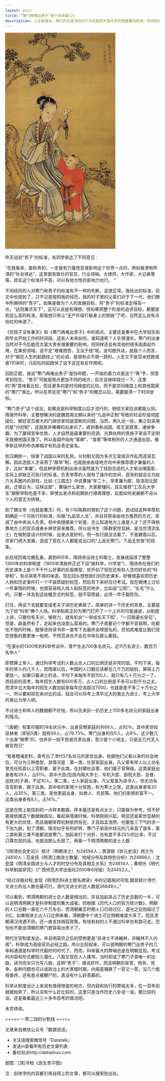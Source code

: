 ```yaml
---
layout: post
title: “寒门再难出贵子”是个伪命题(2)
description: 人生很漫长，寒门的出身当然对于今后能否大富大贵有很重要的影响，但同样还会有其他的很多因素起作用，在某些领域，说不定“艰难困苦，玉汝于成”呢。
---
```


![“寒门再难出贵子”是个伪命题](../img/guizi.jpeg)

昨天说到“贵子”的标准，有同学表达了不同意见：

“在我看来，能称贵的，一定是有力量改变或影响这个世界一点的，例如香港有所谓的“社会贤达”，这里面有致仕的官员，行业领袖，大律师，大作家，大记者等等。其实这个标准并不高，可以有地方性的影响力也行。 ”

不同经历的人对寒门和贵子的标准有不一样的判断，这很正常。我给出的标准，前文中也提到了，只不过是按照我的经历，我的村子里的父辈们对于下一代，他们眼中所期待的“贵子”。如果是做为个人的发展目标，将“贵子”的标准定得高一点，“达则兼济天下”，这可以说是有理想。但如果把整个阶层的追求目标，都要放到这么高的标准，那我想只有让“无产阶级打破身上的锁链”了吧，当然这么说有点抬杠的味道了。

《穷孩子没有春天》和《寒门再难出贵子》中的观点，主要还是集中在大学招生和刚毕业开始工作的时间段。这些人未来如何，谁知道呢？人生很漫长，寒门的出身当然对于今后能否大富大贵有很重要的影响，但同样还会有其他的很多因素起作用，在某些领域，说不定“艰难困苦，玉汝于成”呢。说句题外话，就我个人而言，对于“输在人生的起跑线上”的论调，是很有点不屑一顾的。人生又不是百米短跑或者110米栏，马拉松的起跑快了说不定还有反作用呢。

回到正题，我说“寒门再难出贵子”是伪命题，一开始的着力点是这个“再”字，但思考到现在，“贵子”可能是观点更加不同的地方，后文会继续探讨一下。这里的“再”意味着比较，而且更多的是时间维度的比较，而不是空间维度上和其他国家的“寒门”类比。所以在界定完“寒门”和“贵子”的概念以后，需要厘清一下时间坐标。

“寒门贵子”这个说法，如果说是科举制度以后才流行的，相信大家应该都能认同。隋唐开科举，主要想解决的是魏晋南北朝以来的“九品中正制”导致的社会阶层彻底固化，朝廷官员被大的门阀世家彻底垄断的问题。当然，再久远一些，秦之前采用的是“分封制”，这就是赤裸裸的出身论了。直到春秋战国，周王室衰落，诸侯争霸，为了赢得竞争优势，人才自然是最重要的资源，光靠纨绔的贵族子弟说不定明天就被他国灭族了。所以各国开始有“客卿”，“食客”等体制外的人才通道出现，像李斯这样的布衣卿相才有机会青史留名。

到汉朝统一，结束了战国以来的乱局，分封制又因为多次王室成员作乱而逐渐瓦解。因此选拔人才采用了“察举”制，也就是由各级地方向中央推荐德才兼备的人才，比如“孝廉”。但这种举荐机制出发点虽然是为了找到合适的人才来治理国家，实际上却缺乏可执行的标准。负责举荐的人就有了操作的空间，逐渐的就会沦为权力关系圈内的游戏，比如《三国志》中说曹操“年二十，举孝廉为郎，除洛阳北部尉，迁顿丘令，征拜议郎”，曹操什么家世，大家都懂的。其实推荐“工农兵大学生”跟察举制也差不多，即使出发点和初期执行得再理想，后面如何发展都不会以个人的意志为转移。

到了魏文帝（也就是曹丕）时，有个叫陈群的想到了这个问题，尝试给这种举荐机制确定一个可执行的标准，叫做“九品官人法”，并且将原来由地方推荐的方式，改成了由中央派人负责。但中央随便来个钦差，怎么知道地方上谁是人才？还不得依靠地方上的官员或者乡绅世家来推荐。所以说书生（陈群家世显赫，是当世清流名士）在做制度设计的时候，出发点是好的，但一执行就没法看了。于是魏晋以后，世家门阀大发展，造成了现在人人都能说出口的“上品无寒门，下品无世族”的现象。

此后经历南北朝乱象，直到605年，隋炀帝设进士科取士，发展成延续了整整1300年的科举制度（1905年清政府正式下诏“废科举，兴学堂”）。隋炀帝在我们的历史课本上是个不干什么好事的反面典型，却开创了现在还有些人念叨好处的“科举制”，有点哭笑不得的味道。现在回头想想我们的历史课本，好像很喜欢把历史人物和历史事件打一个不容质疑的标签，然后背下来好应付考试。现在微博上讨论一件事情的时候，也很容易陷入给人贴标签的地步，比如说“公知”，“五毛”什么的，只要一涉及到这些概念式的标签，就不容质疑，必须一竿子戳死你。

打住，再说下去就要变成老夫子讲历史典故了。简单的讲一下历史的背景，主要是为了给“科举”捧个人场。科举制真正的为寒门打开了一个上升的可能通道，从制度上讲，只要你有天分，够努力，就有机会“一举成名天下知”，“一日踏遍长安花”。但是，路虽然有了，走起来也没那么容易的。寒门子弟要识个字都不容易啊，吃都吃不饱的时候，能够坚持读书并一直考下去最终金榜提名的，恐怕其难度比我们现在想象的要更难一些吧，不然范进也不会在中举后那么癫狂。

“在漫长的1300年的科举考试中，曾产生出700多名状元、近11万名进士、数百万名举人”

即使算上举人，通过科举考试的人数占总人口的比例还是非常的低。平均下来，每年的举人约几千人，而隋唐以后，中国的人口数应该都在几千万的级别，算得上万里挑一。如果只看进士的话，平均下来每年不到100人，就只有几十万分之一了。而目前的高考，每年招生人数有600多万，占人口的比例差不多可以到千分之五。而清华北大每年的招生人数加起来每年应该超过7000，也就是差不多二十万分之一。所以要和现在来对比的话，姑且可以将考上清华北大的类比为进士，考上大学的类比为举人吧。

不过进士和举人的数据都不好找，所以先来扒一扒历史上700多名状元的家庭出身的情况。

“（唐朝）有案可稽的74名状元中，出身官僚家庭的共69人，占92％，其中家世较显赫者（即前5类）就有59人，占79.73%。寒门出身的仅5人，占8%。这少数几个出身“微寒”的，也并非一般平民或农家出身，至少是个小地主，只是近几代无人做官而已”

“笔者稽诸史料，查考出了清代57名状元的家世出身，依据他们父辈以来的社会地位，可分为三种类型，其情况是：第一类，仕宦家庭出身。凡父辈有举人以上功名曾充任知县以上官职者，属于此类。在封建社会里，他们属于官等级。这类家庭出身者有29人，占51%。其中大臣(包括内阁大学士、军机大臣、部院大臣、总督、巡抚)的子弟，不足10人。第二类，士人家庭出身。凡父辈虽为读书人，但无功名及官职者，属于此类。其中有的家境十分贫困，称为寒士之家。这类出身者有20人，占35%。第三类，其他家庭出身，如商人、农民等。他们的家境贫富不一。这类出身者有8人，占14%。”

这是在网上能找到的一点样本数据，样本量还是有点太少，只能做为参考，但不好直接依据这个数据做结论。看起来隋唐时候，科举刚刚兴起，明显还是家世显赫的有更大的优势，而且唐朝举荐机制依然存在，才高如孟浩然，也要低三下气的求一下张九龄。到了清朝，情况似乎有所好转，寒门子弟高中状元的几率高了很多，第二类和第三类不能都说是寒门，加起来打个对折，也有差不多25%的比率，不过只算农民的话，也就没那么乐观了。再看一下明清两朝的进士人数：

“《明清社会史论》）统计（明朝进士）为24594人；萧源锦《状元史话》统计为24610人；范金民《明清江南进士数量、地域分布及其特色分析》为24866人；沈登苗《明清全国进士与人才的时空分布及其相互关系》为24814人；黄明光《明代科举制度研究》（广西师范大学出版社2000年6月版）为24452人。”

“经过详细对校,发现《明清历科进士题名碑录》中的记载相对可信,据其统计清代文进士的总人数也最可行。清代文进士的总人数是26849人。”

可以看到，明清两朝的进士总人数是相当的，并且加起来占了历史总数的一半，可以说明清两朝才是科举制度的集大成者。但根据《历代人口的官方统计数》，明朝的人口总数一直在六千万左右，而清朝雍正时期人口已经过亿，道光之后则超过了4亿。如果按进士占人口比例来看，清朝要中个进士可比明朝难度大多了。而且清朝满汉待遇不同，还一直支持捐官政策，有钱有权的人不通过科举也有路可走。恐怕也不能说清朝的寒门更容易出贵子了。

明代文官制度发达，并且明英宗之后的惯例更是“非进士不进翰林，非翰林不入内阁”，科举成为高级官员必经之路。所以比较起来，可以说明朝的寒门出贵子的几率和通道是科举时代最好的时代了。然而，科举最大的弊端也是在明朝显现。考试的内容和形式都陷入僵化，八股文现在人人痛骂，当时却成了寒门子弟唯一的出路，读书完全只为写八股，这种“贵子”，难说好坏。而且明朝的宦官、特务、党争，各种问题也可以说政治上的大黑暗时期，内阁首辅换了一茬又一茬，没几个能得善终，还有差点被鞭尸的，真没有什么好羡慕的。

科举从制度设计上来说有值得借鉴的地方，但内容和执行的弊端太多，在一百年前就被抛弃了，所以没有什么好比较的，这里只是当作历史八卦说一说。要比较的话，还是看看最近三十多年高考的情况吧。

未完待续。

===== 一零二四的分割线 =====

文章来自微信公众号『数据说话』
* 关注请搜索微信号『Datatalk』
* 发送m查看所有历史文章列表
* 备份站点http://datashuo.com 

题图：[清]冷枚《连生贵子图》

注：斜体字的内容都引用自网上的文章，都可以搜索到出处。
